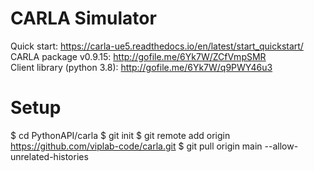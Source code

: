 # CARLA Simulator
Quick start: https://carla-ue5.readthedocs.io/en/latest/start_quickstart/ <br>
CARLA package v0.9.15: http://gofile.me/6Yk7W/ZCfVmpSMR <br>
Client library (python 3.8): http://gofile.me/6Yk7W/q9PWY46u3 

# Setup
$ cd PythonAPI/carla
$ git init
$ git remote add origin https://github.com/viplab-code/carla.git
$ git pull origin main --allow-unrelated-histories

